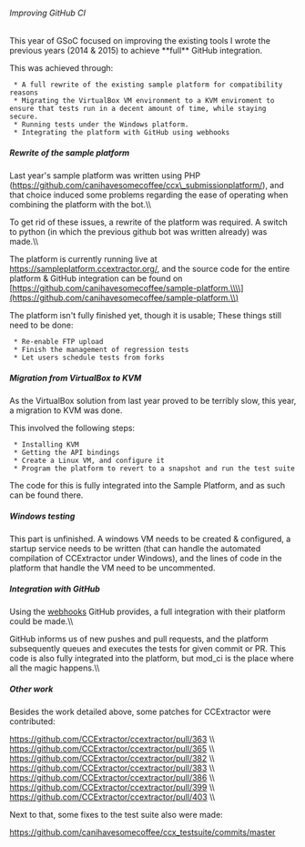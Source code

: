 ###### Improving GitHub CI

This year of GSoC focused on improving the existing tools I wrote the
previous years (2014 & 2015) to achieve \*\*full\*\* GitHub integration.

This was achieved through:

` * A full rewrite of the existing sample platform for compatibility reasons`\
` * Migrating the VirtualBox VM environment to a KVM enviroment to ensure that tests run in a decent amount of time, while staying secure.`\
` * Running tests under the Windows platform.`\
` * Integrating the platform with GitHub using webhooks`

##### Rewrite of the sample platform

Last year\'s sample platform was written using PHP
(https://github.com/canihavesomecoffee/ccx\_submissionplatform/), and
that choice induced some problems regarding the ease of operating when
combining the platform with the bot.\\\\

To get rid of these issues, a rewrite of the platform was required. A
switch to python (in which the previous github bot was written already)
was made.\\\\

The platform is currently running live at
<https://sampleplatform.ccextractor.org/>, and the source code for the
entire platform & GitHub integration can be found on
[https://github.com/canihavesomecoffee/sample-platform.\\\\](https://github.com/canihavesomecoffee/sample-platform.\\)

The platform isn\'t fully finished yet, though it is usable; These
things still need to be done:

` * Re-enable FTP upload`\
` * Finish the management of regression tests`\
` * Let users schedule tests from forks`

##### Migration from VirtualBox to KVM

As the VirtualBox solution from last year proved to be terribly slow,
this year, a migration to KVM was done.

This involved the following steps:

` * Installing KVM`\
` * Getting the API bindings`\
` * Create a Linux VM, and configure it`\
` * Program the platform to revert to a snapshot and run the test suite`

The code for this is fully integrated into the Sample Platform, and as
such can be found there.

##### Windows testing

This part is unfinished. A windows VM needs to be created & configured,
a startup service needs to be written (that can handle the automated
compilation of CCExtractor under Windows), and the lines of code in the
platform that handle the VM need to be uncommented.

##### Integration with GitHub

Using the
[webhooks](https://developer.github.com/v3/repos/hooks/)
GitHub provides, a full integration with their platform could be
made.\\\\

GitHub informs us of new pushes and pull requests, and the platform
subsequently queues and executes the tests for given commit or PR. This
code is also fully integrated into the platform, but mod\_ci is the
place where all the magic happens.\\\\

##### Other work

Besides the work detailed above, some patches for CCExtractor were
contributed:

<https://github.com/CCExtractor/ccextractor/pull/363> \\\\
<https://github.com/CCExtractor/ccextractor/pull/365> \\\\
<https://github.com/CCExtractor/ccextractor/pull/382> \\\\
<https://github.com/CCExtractor/ccextractor/pull/383> \\\\
<https://github.com/CCExtractor/ccextractor/pull/386> \\\\
<https://github.com/CCExtractor/ccextractor/pull/399> \\\\
<https://github.com/CCExtractor/ccextractor/pull/403> \\\\

Next to that, some fixes to the test suite also were made:

<https://github.com/canihavesomecoffee/ccx_testsuite/commits/master>
